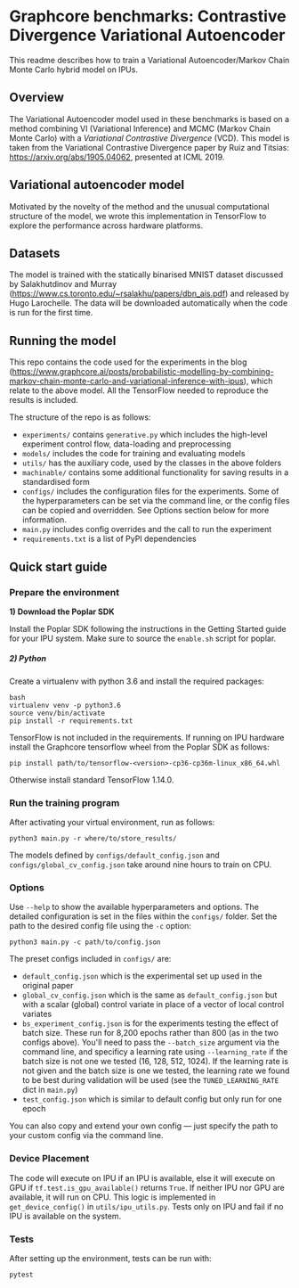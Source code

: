 # Graphcore benchmarks: Contrastive Divergence Variational Autoencoder

This readme describes how to train a Variational Autoencoder/Markov Chain Monte Carlo hybrid model on IPUs. 

## Overview

The Variational Autoencoder model used in these benchmarks is based on a method combining VI (Variational Inference) and MCMC (Markov Chain Monte Carlo) with a *Variational Contrastive Divergence* (VCD). This model is taken from the Variational Contrastive Divergence paper by Ruiz and Titsias: https://arxiv.org/abs/1905.04062, presented at ICML 2019.

## Variational autoencoder model

Motivated by the novelty of the method and the unusual computational structure of the model, we wrote this implementation in TensorFlow to explore the performance across hardware platforms. 

## Datasets

The model is trained with the statically binarised MNIST dataset discussed by Salakhutdinov and Murray (https://www.cs.toronto.edu/~rsalakhu/papers/dbn_ais.pdf) and released by Hugo Larochelle. The data will be downloaded automatically when the code is run for the first time.

## Running the model

This repo contains the code used for the experiments in the blog (https://www.graphcore.ai/posts/probabilistic-modelling-by-combining-markov-chain-monte-carlo-and-variational-inference-with-ipus), which relate to the above model. All the TensorFlow needed to reproduce the results is included.

The structure of the repo is as follows:

- `experiments/` contains `generative.py` which includes the high-level experiment control flow, data-loading and preprocessing
- `models/` includes the code for training and evaluating models
- `utils/` has the auxiliary code, used by the classes in the above folders
- `machinable/` contains some additional functionality for saving results in a standardised form
- `configs/` includes the configuration files for the experiments. Some of the hyperparameters can be set via the command line, or the config files can be copied and overridden. See Options section below for more information.
- `main.py` includes config overrides and the call to run the experiment
- `requirements.txt` is a list of PyPI dependencies

## Quick start guide

### Prepare the environment

**1) Download the Poplar SDK**

  Install the Poplar SDK following the instructions in the Getting Started guide for your IPU system. Make sure to source the `enable.sh`
  script for poplar.

##### 2) Python

Create a virtualenv with python 3.6 and install the required packages:

```
bash
virtualenv venv -p python3.6
source venv/bin/activate
pip install -r requirements.txt
```

TensorFlow is not included in the requirements. If running on IPU hardware install the Graphcore tensorflow wheel from the Poplar SDK as follows:

```
pip install path/to/tensorflow-<version>-cp36-cp36m-linux_x86_64.whl
```

Otherwise install standard TensorFlow 1.14.0.

### Run the training program

After activating your virtual environment, run as follows:

```
python3 main.py -r where/to/store_results/
```

The models defined by `configs/default_config.json` and `configs/global_cv_config.json` take around nine hours to train on CPU.

### Options

Use `--help` to show the available hyperparameters and options. The detailed configuration is set in the files within the `configs/` folder. Set the path to the desired config file using the `-c` option:  

```
python3 main.py -c path/to/config.json
```

The preset configs included in `configs/` are:

- `default_config.json`  which is the experimental set up used in the original paper
- `global_cv_config.json` which is the same as `default_config.json` but with a scalar (global) control variate in place of a vector of local control variates
- `bs_experiment_config.json` is for the experiments testing the effect of batch size. These run for 8,200 epochs rather than 800 (as in the two configs above). You'll need to pass the `--batch_size` argument via the command line, and specificy a learning rate using `--learning_rate` if the batch size is not one we tested (16, 128, 512, 1024). If the learning rate is not given and the batch size is one we tested, the learning rate we found to be best during validation will be used (see the `TUNED_LEARNING_RATE` dict in `main.py`)
- `test_config.json`  which is similar to default config but only run for one epoch

You can also copy and extend your own config — just specify the path to your custom config via the command line.

### Device Placement

The code will execute on IPU if an IPU is available, else it will execute on GPU if `tf.test.is_gpu_available()` returns `True`. If neither IPU nor GPU are available, it will run on CPU. This logic is implemented in `get_device_config()` in `utils/ipu_utils.py`. Tests only on IPU and fail if no IPU is available on the system.

### Tests

After setting up the environment, tests can be run with:

```
pytest
```
